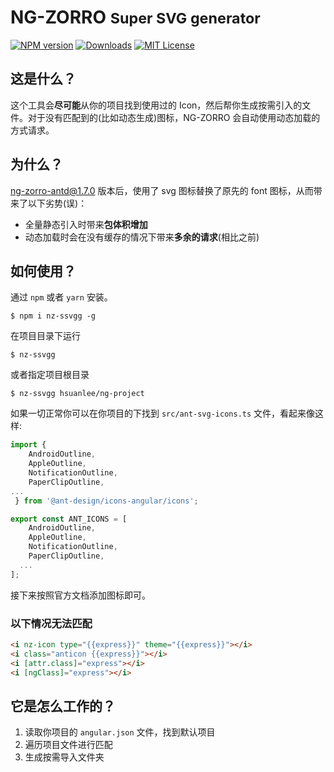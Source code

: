 <h1>
NG-ZORRO
<small>Super SVG generator</small>
</h1>

[![NPM version][npm-image]][npm-url]
[![Downloads][downloads-image]][downloads-url]
[![MIT License][license-image]][license-url]

## 这是什么？

这个工具会**尽可能**从你的项目找到使用过的 Icon，然后帮你生成按需引入的文件。对于没有匹配到的(比如动态生成)图标，NG-ZORRO 会自动使用动态加载的方式请求。

## 为什么？

[ng-zorro-antd@1.7.0](https://github.com/NG-ZORRO/ng-zorro-antd/releases/tag/1.7.0) 版本后，使用了 svg 图标替换了原先的 font 图标，从而带来了以下劣势(误)：

- 全量静态引入时带来**包体积增加**
- 动态加载时会在没有缓存的情况下带来**多余的请求**(相比之前)

## 如何使用？

通过 `npm` 或者 `yarn` 安装。

```shell
$ npm i nz-ssvgg -g
```

在项目目录下运行

```shell
$ nz-ssvgg
```

或者指定项目根目录

```shell
$ nz-ssvgg hsuanlee/ng-project
```

如果一切正常你可以在你项目的下找到 `src/ant-svg-icons.ts` 文件，看起来像这样:

```ts
import {
    AndroidOutline,
    AppleOutline,
    NotificationOutline,
    PaperClipOutline,
...
 } from '@ant-design/icons-angular/icons';

export const ANT_ICONS = [
    AndroidOutline,
    AppleOutline,
    NotificationOutline,
    PaperClipOutline,
  ...
];

```

接下来按照官方文档添加图标即可。

### 以下情况无法匹配

```html
<i nz-icon type="{{express}}" theme="{{express}}"></i>
<i class="anticon {{express}}"></i>
<i [attr.class]="express"></i>
<i [ngClass]="express"></i>
```

## 它是怎么工作的？

1. 读取你项目的 `angular.json` 文件，找到默认项目
2. 遍历项目文件进行匹配
3. 生成按需导入文件夹



[npm-url]: https://www.npmjs.com/package/nz-ssvgg
[npm-image]: https://img.shields.io/npm/v/nz-ssvgg.svg
[downloads-image]: https://img.shields.io/npm/dm/nz-ssvgg.svg
[downloads-url]: http://badge.fury.io/js/nz-ssvgg
[license-image]: http://img.shields.io/badge/license-MIT-blue.svg?style=flat
[license-url]: LICENSE
